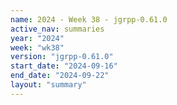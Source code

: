 ```yaml
---
name: 2024 - Week 38 - jgrpp-0.61.0
active_nav: summaries
year: "2024"
week: "wk38"
version: "jgrpp-0.61.0"
start_date: "2024-09-16"
end_date: "2024-09-22"
layout: "summary"
---
```

